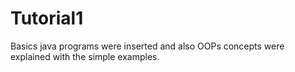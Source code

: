 # Tutorial1

Basics java programs were inserted and also OOPs concepts were explained with the simple examples.
